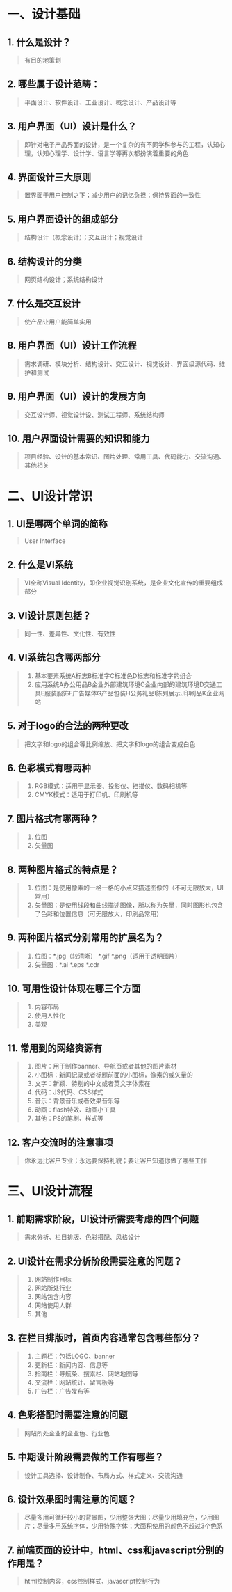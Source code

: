 # 一、设计基础
## 1. 什么是设计？
> 有目的地策划
## 2. 哪些属于设计范畴：
> 平面设计、软件设计、工业设计、概念设计、产品设计等
## 3. 用户界面（UI）设计是什么？
> 即针对电子产品界面的设计，是一个复杂的有不同学科参与的工程，认知心理，认知心理学、设计学、语言学等再次都扮演着重要的角色
## 4. 界面设计三大原则
> 置界面于用户控制之下；减少用户的记忆负担；保持界面的一致性
## 5. 用户界面设计的组成部分
> 结构设计（概念设计）；交互设计；视觉设计
## 6. 结构设计的分类
> 网页结构设计；系统结构设计
## 7. 什么是交互设计
> 使产品让用户能简单实用
## 8. 用户界面（UI）设计工作流程
> 需求调研、模块分析、结构设计、交互设计、视觉设计、界面级源代码、维护和测试
## 9. 用户界面（UI）设计的发展方向
> 交互设计师、视觉设计设、测试工程师、系统结构师
## 10. 用户界面设计需要的知识和能力
> 项目经验、设计的基本常识、图片处理、常用工具、代码能力、交流沟通、其他相关
#  二、UI设计常识
## 1. UI是哪两个单词的简称
>User Interface
## 2. 什么是VI系统
> VI全称Visual Identity，即企业视觉识别系统，是企业文化宣传的重要组成部分
## 3. VI设计原则包括？
> 同一性、差异性、文化性、有效性
## 4. VI系统包含哪两部分
> 1. 基本要素系统A标志B标准字C标准色D标志和标准字的组合
> 2. 应用系统A办公用品B企业外部建筑环境C企业内部的建筑环境D交通工具E服装服饰F广告媒体G产品包装H公务礼品I陈列展示J印刷品K企业网站
## 5. 对于logo的合法的两种更改
> 把文字和logo的组合等比例缩放、把文字和logo的组合变成白色
## 6. 色彩模式有哪两种
> 1. RGB模式：适用于显示器、投影仪、扫描仪、数码相机等
> 2. CMYK模式：适用于打印机、印刷机等
## 7. 图片格式有哪两种？
> 1. 位图 
> 2. 矢量图
## 8. 两种图片格式的特点是？
> 1. 位图：是使用像素的一格一格的小点来描述图像的（不可无限放大，UI常用）
> 2.   矢量图：是使用线段和曲线描述图像，所以称为矢量，同时图形也包含了色彩和位置信息（可无限放大，印刷品常用）
## 9. 两种图片格式分别常用的扩展名为？
> 1. 位图：*.jpg（较清晰）   *.gif   *.png（适用于透明图片）
> 2. 矢量图：*.ai   *.eps    *.cdr
## 10. 可用性设计体现在哪三个方面
> 1. 内容布局
> 2. 使用人性化
> 3. 美观
## 11. 常用到的网络资源有
> 1. 图片：用于制作banner、导航页或者其他的图片素材
> 2. 小图标：新闻记录或者标题前面的小图标，像素的或矢量的
> 3. 文字：新颖、特别的中文或者英文字体素在
> 4. 代码：JS代码、CSS样式
> 5. 音乐：背景音乐或者效果音乐等
> 6. 动画：flash特效、动画小工具
> 7. 其他：PS的笔刷、样式等
## 12. 客户交流时的注意事项
> 你永远比客户专业；永远要保持礼貌；要让客户知道你做了哪些工作
# 三、UI设计流程
## 1. 前期需求阶段，UI设计所需要考虑的四个问题
> 需求分析、栏目排版、色彩搭配、风格设计
## 2. UI设计在需求分析阶段需要注意的问题？
> 1. 网站制作目标
> 2. 网站所处行业
> 3. 网站包含内容
> 4. 网站使用人群
> 5. 其他
## 3. 在栏目排版时，首页内容通常包含哪些部分？
> 1. 主题栏：包括LOGO、banner
> 2. 更新栏：新闻内容、信息等
> 3. 指南栏：导航条、搜索栏、网站地图等
> 4. 交流栏：网站统计、留言板等
> 5. 广告栏：广告发布等
## 4. 色彩搭配时需要注意的问题
> 网站所处企业的企业色、行业色
## 5. 中期设计阶段需要做的工作有哪些？
> 设计工具选择、设计制作、布局方式、样式定义、交流沟通
## 6. 设计效果图时需注意的问题？
> 尽量多用可循环较小的背景图，少用整张大图；尽量少用填充色，少用图片；尽量多用系统字体，少用特殊字体；大面积使用的颜色不超过3个色系
## 7. 前端页面的设计中，html、css和javascript分别的作用是？
> html控制内容，css控制样式、javascript控制行为

